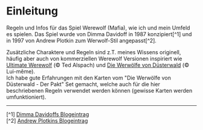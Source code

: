 # Einleitung

Regeln und Infos für das Spiel Werewolf (Mafia), wie ich und mein Umfeld es spielen. Das Spiel wurde von Dimma Davidoff in 1987 konzipiert[^1] und in 1997 von Andrew Plotkin zum Werwolf-Stil angepasst[^2].

Zusätzliche Charaktere und Regeln sind z.T. meines Wissens originell, häufig aber auch von kommerziellen Werewolf Versionen inspiriert wie [Ultimate Werewolf](https://en.wikipedia.org/wiki/Ultimate_Werewolf) (© Ted Alspach) und [Die Werwölfe von Düsterwald](https://de.wikipedia.org/wiki/Die_Werw%C3%B6lfe_von_D%C3%BCsterwald) (© Lui-même).  
Ich habe gute Erfahrungen mit den Karten vom "Die Werwölfe von Düsterwald - Der Pakt" Set gemacht, welche auch für die hier beschriebenen Regeln verwendet werden können (gewisse Karten werden umfunktioniert).

---

[^1] [Dimma Davidoffs Blogeintrag](https://web.archive.org/web/19990302082118/http://members.theglobe.com/mafia_rules/)  
[^2] [Andrew Plotkins Blogeintrag](https://www.eblong.com/zarf/werewolf.html)
